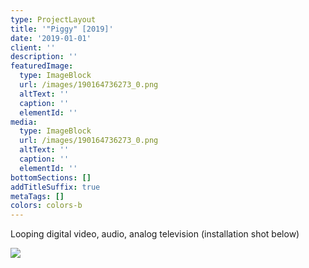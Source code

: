 ```yaml
---
type: ProjectLayout
title: '"Piggy" [2019]'
date: '2019-01-01'
client: ''
description: ''
featuredImage:
  type: ImageBlock
  url: /images/190164736273_0.png
  altText: ''
  caption: ''
  elementId: ''
media:
  type: ImageBlock
  url: /images/190164736273_0.png
  altText: ''
  caption: ''
  elementId: ''
bottomSections: []
addTitleSuffix: true
metaTags: []
colors: colors-b
---
```

Looping digital video, audio, analog television (installation shot below)

![](/images/190164736273_1.jpg)
